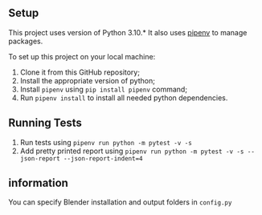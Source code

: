 ## Setup
This project uses version of Python 3.10.*
It also uses [pipenv](https://pipenv.readthedocs.io/) to manage packages.

To set up this project on your local machine:
1. Clone it from this GitHub repository;
2. Install the appropriate version of python;
3. Install `pipenv` using `pip install pipenv` command;
4. Run `pipenv install` to install all needed python dependencies.

## Running Tests
1. Run tests using `pipenv run python -m pytest -v -s`
2. Add pretty printed report using `pipenv run python -m pytest -v -s --json-report --json-report-indent=4`

## information
You can specify Blender installation and output folders in `config.py` 
